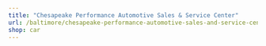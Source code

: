 ```yaml
---
title: "Chesapeake Performance Automotive Sales & Service Center"
url: /baltimore/chesapeake-performance-automotive-sales-and-service-center/
shop: car
---
```

